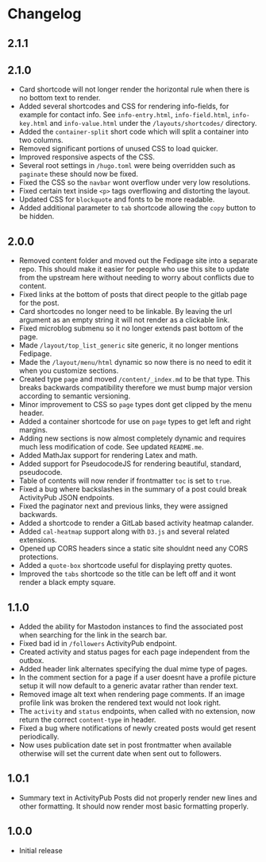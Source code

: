 # Changelog

## 2.1.1

## 2.1.0

* Card shortcode will not longer render the horizontal rule when there is no
    bottom text to render.
* Added several shortcodes and CSS for rendering info-fields, for example for
    contact info. See `info-entry.html`, `info-field.html`, `info-key.html` and
    `info-value.html` under the `/layouts/shortcodes/` directory.
* Added the `container-split` short code which will split a container into two
    columns.
* Removed significant portions of unused CSS to load quicker.
* Improved responsive aspects of the CSS.
* Several root settings in `/hugo.toml` were being overridden such as `paginate`
    these should now be fixed.
* Fixed the CSS so the `navbar` wont overflow under very low resolutions.
* Fixed certain text inside `<p>` tags overflowing and distorting the layout.
* Updated CSS for `blockquote` and fonts to be more readable.
* Added additional parameter to `tab` shortcode allowing the `copy` button to be
    hidden.

## 2.0.0

* Removed content folder and moved out the Fedipage site into a separate repo.
    This should make it easier for people who use this site to update from the
    upstream here without needing to worry about conflicts due to content.
* Fixed links at the bottom of posts that direct people to the gitlab page for
    the post.
* Card shortcodes no longer need to be linkable. By leaving the url argument as
    an empty string it will not render as a clickable link.
* Fixed microblog submenu so it no longer extends past bottom of the page.
* Made `/layout/top_list_generic` site generic, it no longer mentions Fedipage.
* Made the `/layout/menu/html` dynamic so now there is no need to edit it when
    you customize sections.
* Created type `page` and moved `/content/_index.md` to be that type. This
    breaks backwards compatibility therefore we must bump major version
    according to semantic versioning.
* Minor improvement to CSS so `page` types dont get clipped by the menu header.
* Added a container shortcode for use on `page` types to get left and right
    margins.
* Adding new sections is now almost completely dynamic and requires much less
    modification of code. See updated `README.me`.
* Added MathJax support for rendering Latex and math.
* Added support for PseudocodeJS for rendering beautiful, standard, pseudocode.
* Table of contents will now render if frontmatter `toc` is set to `true`.
* Fixed a bug where backslashes in the summary of a post could break ActivityPub
    JSON endpoints.
* Fixed the paginator next and previous links, they were assigned backwards.
* Added a shortcode to render a GitLab based activity heatmap calander.
* Added `cal-heatmap` support along with `D3.js` and several related extensions.
* Opened up CORS headers since a static site shouldnt need any CORS protections.
* Added a `quote-box` shortcode useful for displaying pretty quotes.
* Improved the `tabs` shortcode so the title can be left off and it wont render
    a black empty square.

## 1.1.0

* Added the ability for Mastodon instances to find the associated post when
    searching for the link in the search bar.
* Fixed bad id in `/followers` ActivityPub endpoint.
* Created activity and status pages for each page independent from the outbox.
* Added header link alternates specifying the dual mime type of pages.
* In the comment section for a page if a user doesnt have a profile picture
    setup it will now default to a generic avatar rather than render text.
* Removed image alt text when rendering page comments. If an image profile link
    was broken the rendered text would not look right.
* The `activity` and `status` endpoints, when called with no extension, now
    return the correct `content-type` in header.
* Fixed a bug where notifications of newly created posts would get resent
    periodically.
* Now uses publication date set in post frontmatter when available otherwise
    will set the current date when sent out to followers.

## 1.0.1

* Summary text in ActivityPub Posts did not properly render new lines and other
    formatting. It should now render most basic formatting properly.

## 1.0.0

* Initial release
